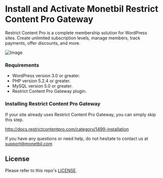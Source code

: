 # Install and Activate Monetbil Restrict Content Pro Gateway
Restrict Content Pro is a complete membership solution for WordPress sites. Create unlimited subscription levels, manage members, track payments, offer discounts, and more.

![Image](https://www.monetbil.com/support/wp-content/uploads/2017/08/restrictcontentpro_logo.png)

### Requirements

* WordPress version 3.0 or greater.
* PHP version 5.2.4 or greater.
* MySQL version 5.0 or greater.
* Restrict Content Pro Gateway plugin.

### Installing Restrict Content Pro Gateway
If your site already uses Restrict Content Pro Gateway, you can simply skip this step.

http://docs.restrictcontentpro.com/category/1499-installation

If you have any questions or need help, do not hesitate to contact us at [support@monetbil.com](https://www.monetbil.com/contact/support/?referral=github)

## License

Please refer to this repo's [LICENSE](LICENSE).
